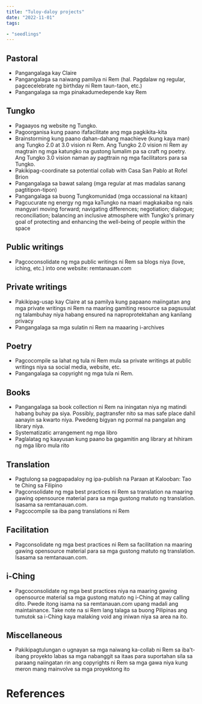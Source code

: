 ```yaml
---
title: "Tuloy-daloy projects"
date: "2022-11-01"
tags:

- "seedlings"
---
```


## Pastoral

- Pangangalaga kay Claire
- Pangangalaga sa naiwang pamilya ni Rem (hal. Pagdalaw ng regular, pagcecelebrate ng birthday ni Rem taun-taon, etc.)
- Pangangalaga sa mga pinakadumedepende kay Rem

## Tungko

- Pagaayos ng website ng Tungko.
- Pagoorganisa kung paano ifafacilitate ang mga pagkikita-kita
- Brainstorming kung paano dahan-dahang maachieve (kung kaya man) ang Tungko 2.0 at 3.0 vision ni Rem. Ang Tungko 2.0 vision ni Rem ay magtrain ng mga katungko na gustong lumalim pa sa craft ng poetry. Ang Tungko 3.0 vision naman ay pagttrain ng mga facilitators para sa Tungko.
- Pakikipag-coordinate sa potential collab with Casa San Pablo at Rofel Brion
- Pangangalaga sa bawat salang (mga regular at mas madalas sanang pagtitipon-tipon)
- Pangangalaga sa buong Tungkomunidad (mga occassional na kitaan)
- Pagcucurate ng energy ng mga kaTungko na maari magkakaiba ng nais mangyari moving forward; navigating differences; negotiation; dialogue; reconciliation; balancing an inclusive atmosphere with Tungko's primary goal of protecting and enhancing the well-being of people within the space

## Public writings

- Pagcoconsolidate ng mga public writings ni Rem sa blogs niya (love, iching, etc.) into one website: remtanauan.com

## Private writings

- Pakikipag-usap kay Claire at sa pamilya kung papaano maiingatan ang mga private writings ni Rem na maaring gamiting resource sa pagsusulat ng talambuhay niya habang ensured na naproprotektahan ang kanilang privacy
- Pangangalaga sa mga sulatin ni Rem na maaaring i-archives

## Poetry

- Pagcocompile sa lahat ng tula ni Rem mula sa private writings at public writings niya sa social media, website, etc.
- Pangangalaga sa copyright ng mga tula ni Rem.

## Books

- Pangangalaga sa book collection ni Rem na iningatan niya ng matindi habang buhay pa siya. Possibly, pagtransfer nito sa mas safe place dahil aanayin sa kwarto niya. Pwedeng bigyan ng pormal na pangalan ang library niya.
- Systematizatic arrangement ng mga libro
- Paglalatag ng kaayusan kung paano ba gagamitin ang library at hihiram ng mga libro mula rito

## Translation

- Pagtulong sa pagpapadaloy ng ipa-publish na Paraan at Kalooban: Tao te Ching sa Filipino
- Pagconsolidate ng mga best practices ni Rem sa translation na maaring gawing opensource material para sa mga gustong matuto ng translation. Isasama sa remtanauan.com.
- Pagcocompile sa iba pang translations ni Rem

## Facilitation

- Pagconsolidate ng mga best practices ni Rem sa facilitation na maaring gawing opensource material para sa mga gustong matuto ng translation. Isasama sa remtanauan.com.

## i-Ching

- Pagcoconsolidate ng mga best practices niya na maaring gawing opensource material sa mga gustong matuto ng i-Ching at may calling dito. Pwede itong isama na sa remtanauan.com upang madali ang maintainance. Take note na si Rem lang talaga sa buong Pilipinas ang tumutok sa i-Ching kaya malaking void ang iniwan niya sa area na ito.

## Miscellaneous

- Pakikipagtulungan o ugnayan sa mga naiwang ka-collab ni Rem sa iba't-ibang proyekto labas sa mga nabanggit sa itaas para suportahan sila sa paraang naiingatan rin ang copyrights ni Rem sa mga gawa niya kung meron mang mainvolve sa mga proyektong ito


# References
